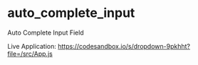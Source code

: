 # auto_complete_input
Auto Complete Input Field

Live Application: https://codesandbox.io/s/dropdown-9pkhht?file=/src/App.js
